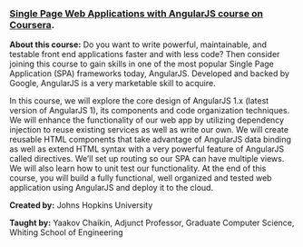### [Single Page Web Applications with AngularJS course on Coursera](https://www.coursera.org/learn/single-page-web-apps-with-angularjs).

**About this course:** Do you want to write powerful, maintainable, and testable front end applications faster and with less code? Then consider joining this course to gain skills in one of the most popular Single Page Application (SPA) frameworks today, AngularJS. Developed and backed by Google, AngularJS is a very marketable skill to acquire.

In this course, we will explore the core design of AngularJS 1.x (latest version of AngularJS 1), its components and code organization techniques. We will enhance the functionality of our web app by utilizing dependency injection to reuse existing services as well as write our own. We will create reusable HTML components that take advantage of AngularJS data binding as well as extend HTML syntax with a very powerful feature of AngularJS called directives. We’ll set up routing so our SPA can have multiple views. We will also learn how to unit test our functionality. At the end of this course, you will build a fully functional, well organized and tested web application using AngularJS and deploy it to the cloud.

**Created by:**  Johns Hopkins University

**Taught by:**  Yaakov Chaikin, Adjunct Professor, Graduate Computer Science, Whiting School of Engineering
